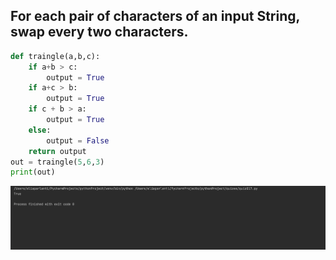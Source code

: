 ## For each pair of characters of an input String, swap every two characters. 
```.py
def traingle(a,b,c):
    if a+b > c:
        output = True
    if a+c > b:
        output = True
    if c + b > a:
        output = True
    else:
        output = False
    return output
out = traingle(5,6,3)
print(out)
```
![](quiz_pic17.png)
